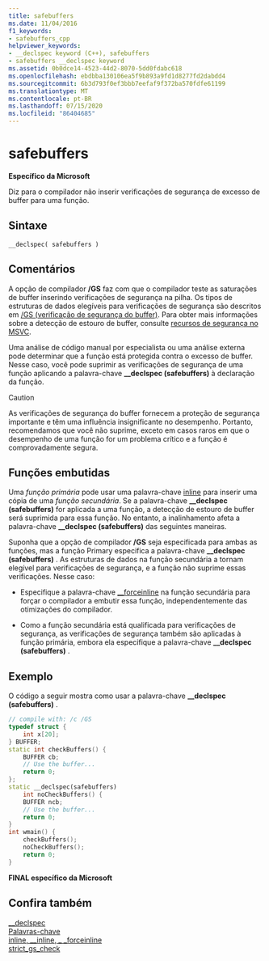 ```yaml
---
title: safebuffers
ms.date: 11/04/2016
f1_keywords:
- safebuffers_cpp
helpviewer_keywords:
- __declspec keyword (C++), safebuffers
- safebuffers __declspec keyword
ms.assetid: 0b0dce14-4523-44d2-8070-5dd0fdabc618
ms.openlocfilehash: ebdbba130106ea5f9b893a9fd1d8277fd2dabdd4
ms.sourcegitcommit: 6b3d793f0ef3bbb7eefaf9f372ba570fdfe61199
ms.translationtype: MT
ms.contentlocale: pt-BR
ms.lasthandoff: 07/15/2020
ms.locfileid: "86404685"
---
```

# <a name="safebuffers"></a>safebuffers

**Específico da Microsoft**

Diz para o compilador não inserir verificações de segurança de excesso de buffer para uma função.

## <a name="syntax"></a>Sintaxe

```
__declspec( safebuffers )
```

## <a name="remarks"></a>Comentários

A opção de compilador **/GS** faz com que o compilador teste as saturações de buffer inserindo verificações de segurança na pilha. Os tipos de estruturas de dados elegíveis para verificações de segurança são descritos em [/GS (verificação de segurança do buffer)](../build/reference/gs-buffer-security-check.md). Para obter mais informações sobre a detecção de estouro de buffer, consulte [recursos de segurança no MSVC](https://devblogs.microsoft.com/cppblog/security-features-in-microsoft-visual-c/).

Uma análise de código manual por especialista ou uma análise externa pode determinar que a função está protegida contra o excesso de buffer. Nesse caso, você pode suprimir as verificações de segurança de uma função aplicando a palavra-chave **__declspec (safebuffers)** à declaração da função.

> [!CAUTION]
> As verificações de segurança do buffer fornecem a proteção de segurança importante e têm uma influência insignificante no desempenho. Portanto, recomendamos que você não suprime, exceto em casos raros em que o desempenho de uma função for um problema crítico e a função é comprovadamente segura.

## <a name="inline-functions"></a>Funções embutidas

Uma *função primária* pode usar uma palavra-chave [inline](inline-functions-cpp.md) para inserir uma cópia de uma *função secundária*. Se a palavra-chave **__declspec (safebuffers)** for aplicada a uma função, a detecção de estouro de buffer será suprimida para essa função. No entanto, a inalinhamento afeta a palavra-chave **__declspec (safebuffers)** das seguintes maneiras.

Suponha que a opção de compilador **/GS** seja especificada para ambas as funções, mas a função Primary especifica a palavra-chave **__declspec (safebuffers)** . As estruturas de dados na função secundária a tornam elegível para verificações de segurança, e a função não suprime essas verificações. Nesse caso:

- Especifique a palavra-chave [__forceinline](inline-functions-cpp.md) na função secundária para forçar o compilador a embutir essa função, independentemente das otimizações do compilador.

- Como a função secundária está qualificada para verificações de segurança, as verificações de segurança também são aplicadas à função primária, embora ela especifique a palavra-chave **__declspec (safebuffers)** .

## <a name="example"></a>Exemplo

O código a seguir mostra como usar a palavra-chave **__declspec (safebuffers)** .

```cpp
// compile with: /c /GS
typedef struct {
    int x[20];
} BUFFER;
static int checkBuffers() {
    BUFFER cb;
    // Use the buffer...
    return 0;
};
static __declspec(safebuffers)
    int noCheckBuffers() {
    BUFFER ncb;
    // Use the buffer...
    return 0;
}
int wmain() {
    checkBuffers();
    noCheckBuffers();
    return 0;
}
```

**FINAL específico da Microsoft**

## <a name="see-also"></a>Confira também

[__declspec](../cpp/declspec.md)<br/>
[Palavras-chave](../cpp/keywords-cpp.md)<br/>
[inline, __inline, \_ _forceinline](inline-functions-cpp.md)<br/>
[strict_gs_check](../preprocessor/strict-gs-check.md)
